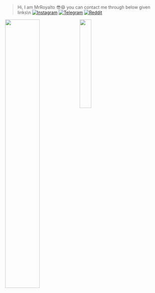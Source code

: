 > Hi, I am MrRoyalto 😎😄
>you can contact me through below given links\n
[![Instagram](https://img.shields.io/badge/Instagram-%23E4405F.svg?style=for-the-badge&logo=Instagram&logoColor=white)](https://www.instagram.com/MrRoyalto)
[![Telegram](https://img.shields.io/badge/Telegram-2CA5E0?style=for-the-badge&logo=telegram&logoColor=white)](https://telegram.dog/peace_is_dead)
[![Reddit](https://img.shields.io/badge/Reddit-FF4500.svg?style=for-the-badge&logo=Reddit&logoColor=white)](https://www.reddit.com/user/Royalto)




<img align="left" width="47%" src="https://github-readme-stats.vercel.app/api?username=strange552&show_icons=true&theme=transparent" />

<img align="left" width="27%" src="https://github-readme-stats.vercel.app/api/top-langs/?username=strange552" />




